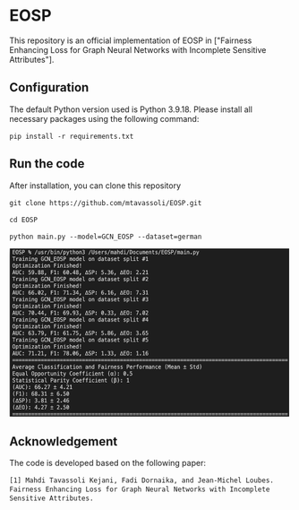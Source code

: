 # EOSP
This repository is an official implementation of EOSP in ["Fairness Enhancing Loss for Graph Neural Networks with Incomplete Sensitive Attributes"].

## Configuration
The default Python version used is Python 3.9.18. 
Please install all necessary packages using the following command:

```linux
pip install -r requirements.txt
```

## Run the code
After installation, you can clone this repository
```linux
git clone https://github.com/mtavassoli/EOSP.git
```
```linux
cd EOSP
```
```linux
python main.py --model=GCN_EOSP --dataset=german
```
<img src="images/result.png" alt="Alt text" width="500" height="300">

## Acknowledgement
The code is developed based on the following paper:
```linux
[1] Mahdi Tavassoli Kejani, Fadi Dornaika, and Jean-Michel Loubes. Fairness Enhancing Loss for Graph Neural Networks with Incomplete Sensitive Attributes.
```
